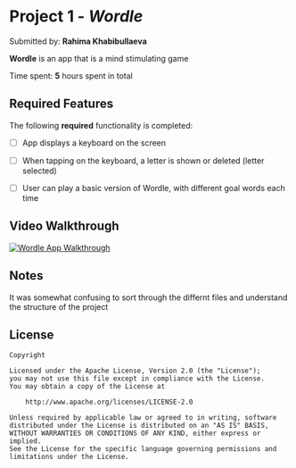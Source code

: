 # Project 1 - *Wordle*

Submitted by: **Rahima Khabibullaeva**

**Wordle** is an app that is a mind stimulating game 

Time spent: **5** hours spent in total

## Required Features

The following **required** functionality is completed:

- [ ] App displays a keyboard on the screen
- [ ] When tapping on the keyboard, a letter is shown or deleted (letter selected)
- [ ] User can play a basic version of Wordle, with different goal words each time



## Video Walkthrough


[![Wordle App Walkthrough](https://img.youtube.com/vi/vnw4L1pbDLs/0.jpg)](https://youtube.com/shorts/vnw4L1pbDLs?feature=share)



## Notes

It was somewhat confusing to sort through the differnt files and understand the structure of the project
## License

    Copyright 

    Licensed under the Apache License, Version 2.0 (the "License");
    you may not use this file except in compliance with the License.
    You may obtain a copy of the License at

        http://www.apache.org/licenses/LICENSE-2.0

    Unless required by applicable law or agreed to in writing, software
    distributed under the License is distributed on an "AS IS" BASIS,
    WITHOUT WARRANTIES OR CONDITIONS OF ANY KIND, either express or implied.
    See the License for the specific language governing permissions and
    limitations under the License.
